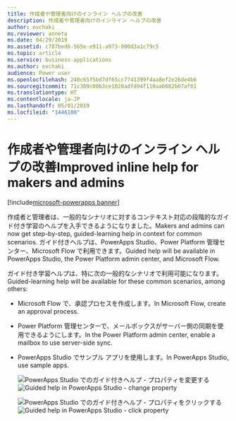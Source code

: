 ```yaml
---
title: 作成者や管理者向けのインライン ヘルプの改善
description: 作成者や管理者向けのインライン ヘルプの改善
author: evchaki
ms.reviewer: anneta
ms.date: 04/29/2019
ms.assetid: c787bed6-565e-e911-a973-000d3a1c79c5
ms.topic: article
ms.service: business-applications
ms.author: evchaki
audience: Power user
ms.openlocfilehash: 240c65f5bd7df65cc7741399f4aa8ef2e26de4b6
ms.sourcegitcommit: 71c309c00b3ce1028adfd94f110aa6682b07af01
ms.translationtype: HT
ms.contentlocale: ja-JP
ms.lasthandoff: 05/01/2019
ms.locfileid: "1446100"
---
```

# <a name="improved-inline-help-for-makers-and-admins"></a><span data-ttu-id="14dda-103">作成者や管理者向けのインライン ヘルプの改善</span><span class="sxs-lookup"><span data-stu-id="14dda-103">Improved inline help for makers and admins</span></span>

[!include[microsoft-powerapps banner](../includes/microsoft-powerapps.md)]

<span data-ttu-id="14dda-104">作成者と管理者は、一般的なシナリオに対するコンテキスト対応の段階的なガイド付き学習のヘルプを入手できるようになりました。</span><span class="sxs-lookup"><span data-stu-id="14dda-104">Makers and admins can now get step-by-step, guided-learning help in context for common scenarios.</span></span> <span data-ttu-id="14dda-105">ガイド付きヘルプは、PowerApps Studio、Power Platform 管理センター、Microsoft Flow で利用できます。</span><span class="sxs-lookup"><span data-stu-id="14dda-105">Guided help will be available in PowerApps Studio, the Power Platform admin center, and Microsoft Flow.</span></span>

<span data-ttu-id="14dda-106">ガイド付き学習ヘルプは、特に次の一般的なシナリオで利用可能になります。</span><span class="sxs-lookup"><span data-stu-id="14dda-106">Guided-learning help will be available for these common scenarios, among others:</span></span>

- <span data-ttu-id="14dda-107">Microsoft Flow で、承認プロセスを作成します。</span><span class="sxs-lookup"><span data-stu-id="14dda-107">In Microsoft Flow, create an approval process.</span></span>
- <span data-ttu-id="14dda-108">Power Platform 管理センターで、メールボックスがサーバー側の同期を使用できるようにします。</span><span class="sxs-lookup"><span data-stu-id="14dda-108">In the Power Platform admin center, enable a mailbox to use server-side sync.</span></span>
- <span data-ttu-id="14dda-109">PowerApps Studio でサンプル アプリを使用します。</span><span class="sxs-lookup"><span data-stu-id="14dda-109">In PowerApps Studio, use sample apps.</span></span>

  <span data-ttu-id="14dda-110">![PowerApps Studio でのガイド付きヘルプ - プロパティを変更する](media/GuidedHelp1.png "PowerApps Studio でのガイド付きヘルプ - プロパティを変更する")</span><span class="sxs-lookup"><span data-stu-id="14dda-110">![Guided help in PowerApps Studio - change property](media/GuidedHelp1.png "Guided help in PowerApps Studio - change property")</span></span>

  <span data-ttu-id="14dda-111">![PowerApps Studio でのガイド付きヘルプ - プロパティをクリックする](media/GuidedHelp2.png "PowerApps Studio でのガイド付きヘルプ - プロパティをクリックする")</span><span class="sxs-lookup"><span data-stu-id="14dda-111">![Guided help in PowerApps Studio - click property](media/GuidedHelp2.png "Guided help in PowerApps Studio - click property")</span></span>
